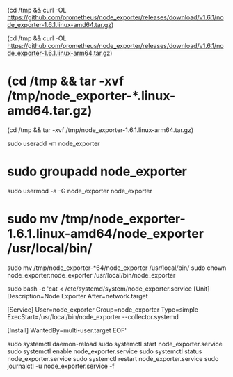(cd /tmp && curl -OL https://github.com/prometheus/node_exporter/releases/download/v1.6.1/node_exporter-1.6.1.linux-amd64.tar.gz)

(cd /tmp && curl -OL https://github.com/prometheus/node_exporter/releases/download/v1.6.1/node_exporter-1.6.1.linux-arm64.tar.gz)

# (cd /tmp && tar -xvf /tmp/node_exporter-*.linux-amd64.tar.gz)
(cd /tmp && tar -xvf /tmp/node_exporter-1.6.1.linux-arm64.tar.gz)


sudo useradd -m node_exporter
# sudo groupadd node_exporter
sudo usermod -a -G node_exporter node_exporter


# sudo mv /tmp/node_exporter-1.6.1.linux-amd64/node_exporter /usr/local/bin/
sudo mv /tmp/node_exporter-*64/node_exporter /usr/local/bin/
sudo chown node_exporter:node_exporter /usr/local/bin/node_exporter


sudo bash -c 'cat <<EOF > /etc/systemd/system/node_exporter.service
[Unit]
Description=Node Exporter
After=network.target

[Service]
User=node_exporter
Group=node_exporter
Type=simple
ExecStart=/usr/local/bin/node_exporter --collector.systemd

[Install]
WantedBy=multi-user.target
EOF'

 sudo systemctl daemon-reload
 sudo systemctl start node_exporter.service
 sudo systemctl enable node_exporter.service
 sudo systemctl status node_exporter.service
 sudo systemctl restart node_exporter.service
 sudo journalctl -u node_exporter.service -f